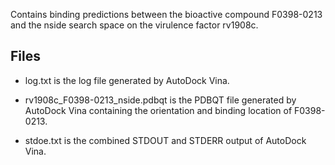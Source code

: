 Contains binding predictions between the bioactive compound F0398-0213 and the nside search space on the virulence factor rv1908c.

## Files

- log.txt is the log file generated by AutoDock Vina.

- rv1908c_F0398-0213_nside.pdbqt is the PDBQT file generated by AutoDock Vina containing the orientation and binding location of F0398-0213.

- stdoe.txt is the combined STDOUT and STDERR output of AutoDock Vina.

